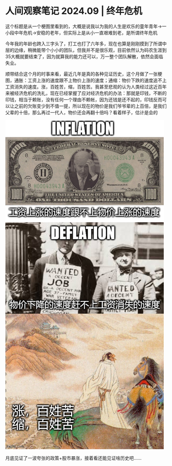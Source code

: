 # 人间观察笔记 2024.09 | 终年危机

这个标题是从一个梗图里看到的，大概是说我以为我的人生是欢乐的童年青年→一小段中年危机→安稳的老年，但实际上是从小一直艰难到老，是所谓终年危机

今年我的年龄也跨入三字头了，打工也打了六年多，现在也算是刚刚摸到了所谓中层的边缘，稍微能带个小小的团队，但我并不是很乐观，目前依然认为码农生涯到35大概就要结束了，因为就算我的能力还可以，万一整个团队解散，依然会面临失业。

顺带结合这个月的时事来看，最近几年是真的各种见证历史，这个月做了一张梗图，通胀：工资上涨的速度跟不上物价上涨的速度；通缩：物价下跌的速度追不上工资消失的速度。涨，百姓苦，缩，百姓苦。我甚至悲观的认为人类经过这近百年来被经济危机的洗礼，现在已经掌握了应对经济危机的办法：那就是印钱，不断的印钱，相当于赖账，没有任何一个理由不赖帐，因为还钱是还不起的，印钱反而可以让之前的欠账变少到不值一提，所以现在的物价是我们爷爷辈的上百倍，是我们父辈的十倍，那么再过一代人，物价还会再翻十倍吗？看着样子，估计是会的

![涨缩](../img/09_涨缩.jpg)

月底见证了一波夸张的政策+股市暴涨，接着看还能见证啥历史吧……
